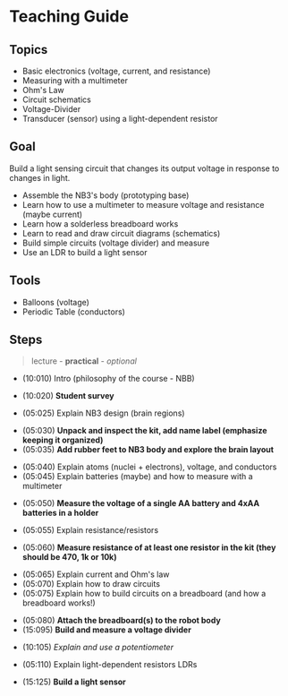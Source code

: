 # Teaching Guide

## Topics
- Basic electronics (voltage, current, and resistance)
- Measuring with a multimeter
- Ohm's Law
- Circuit schematics
- Voltage-Divider
- Transducer (sensor) using a light-dependent resistor

## Goal
Build a light sensing circuit that changes its output voltage in response to changes in light.
- Assemble the NB3's body (prototyping base)
- Learn how to use a multimeter to measure voltage and resistance (maybe current)
- Learn how a solderless breadboard works
- Learn to read and draw circuit diagrams (schematics)
- Build simple circuits (voltage divider) and measure
- Use an LDR to build a light sensor

## Tools
- Balloons (voltage)
- Periodic Table (conductors)

## Steps
> lecture - **practical** - *optional*

- (10:010) Intro (philosophy of the course - NBB)
+ (10:020) **Student survey**
- (05:025) Explain NB3 design (brain regions)
+ (05:030) **Unpack and inspect the kit, add name label (emphasize keeping it organized)**
+ (05:035) **Add rubber feet to NB3 body and explore the brain layout**
- (05:040) Explain atoms (nuclei + electrons), voltage, and conductors
- (05:045) Explain batteries (maybe) and how to measure with a multimeter
+ (05:050) **Measure the voltage of a single AA battery and 4xAA batteries in a holder**
- (05:055) Explain resistance/resistors
+ (05:060) **Measure resistance of at least one resistor in the kit (they should be 470, 1k or 10k)**
- (05:065) Explain current and Ohm's law
- (05:070) Explain how to draw circuits
- (05:075) Explain how to build circuits on a breadboard (and how a breadboard works!)
+ (05:080) **Attach the breadboard(s) to the robot body**
+ (15:095) **Build and measure a voltage divider**
* (10:105) *Explain and use a potentiometer*
- (05:110) Explain light-dependent resistors LDRs
+ (15:125) **Build a light sensor**
